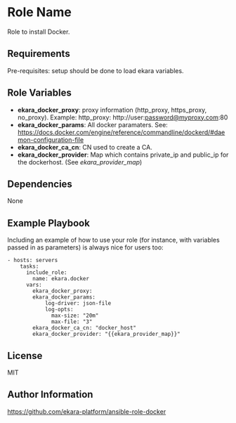 Role Name
=========

Role to install Docker.

Requirements
------------

Pre-requisites: setup should be done to load ekara variables.

Role Variables
--------------

- **ekara_docker_proxy**: proxy information (http\_proxy, https\_proxy, no\_proxy). Example: http_proxy: http://user:password@myproxy.com:80
- **ekara_docker_params**: All docker paramaters. See: https://docs.docker.com/engine/reference/commandline/dockerd/#daemon-configuration-file 
- **ekara_docker_ca_cn**: CN used to create a CA.
- **ekara_docker_provider**: Map which contains private\_ip and public\_ip for the dockerhost. (See *ekara_provider_map*)

Dependencies
------------

None

Example Playbook
----------------

Including an example of how to use your role (for instance, with variables passed in as parameters) is always nice for users too:

    - hosts: servers
    	tasks:
		  include_role:
		    name: ekara.docker
		  vars:
			ekara_docker_proxy: 
			ekara_docker_params: 
				log-driver: json-file
				log-opts: 
				  max-size: "20m"
				  max-file: "3"
			ekara_docker_ca_cn: "docker_host"
			ekara_docker_provider: "{{ekara_provider_map}}"

License
-------

MIT

Author Information
------------------

https://github.com/ekara-platform/ansible-role-docker
